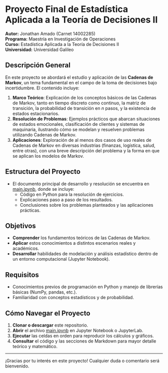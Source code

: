 # Proyecto Final de Estadística Aplicada a la Teoría de Decisiones II

**Autor:** Jonathan Amado (Carnet 14002285)  
**Programa:** Maestría en Investigación de Operaciones  
**Curso:** Estadística Aplicada a la Teoría de Decisiones II  
**Universidad:** Universidad Galileo  

## Descripción General

En este proyecto se abordará el estudio y aplicación de las **Cadenas de Markov**, un tema fundamental en el campo de la toma de decisiones bajo incertidumbre. El contenido incluye:

1. **Marco Teórico**: Explicación de los conceptos básicos de las Cadenas de Markov, tanto en tiempo discreto como continuo, la matriz de transición, la probabilidad de transición en *n* pasos, y la existencia de estados estacionarios.
2. **Resolución de Problemas**: Ejemplos prácticos que abarcan situaciones de estados emocionales, clasificación de clientes y sistemas de maquinaria, ilustrando cómo se modelan y resuelven problemas utilizando Cadenas de Markov.
3. **Aplicaciones**: Exploración de al menos dos casos de uso reales de Cadenas de Markov en diversas industrias (finanzas, logística, salud, entre otras), con una breve descripción del problema y la forma en que se aplican los modelos de Markov.

## Estructura del Proyecto

- El documento principal de desarrollo y resolución se encuentra en [main.ipynb](main.ipynb), donde se incluye:
  - Código en Python para la resolución de ejercicios.
  - Explicaciones paso a paso de los resultados.
  - Conclusiones sobre los problemas planteados y las aplicaciones prácticas.

## Objetivos

- **Comprender** los fundamentos teóricos de las Cadenas de Markov.
- **Aplicar** estos conocimientos a distintos escenarios reales y académicos.
- **Desarrollar** habilidades de modelación y análisis estadístico dentro de un entorno computacional (Jupyter Notebook).

## Requisitos

- Conocimientos previos de programación en Python y manejo de librerías básicas (NumPy, pandas, etc.).
- Familiaridad con conceptos estadísticos y de probabilidad.

## Cómo Navegar el Proyecto

1. **Clonar o descargar** este repositorio.
2. **Abrir** el archivo [main.ipynb](main.ipynb) en Jupyter Notebook o JupyterLab.
3. **Ejecutar** las celdas en orden para reproducir los cálculos y gráficos.
4. **Consultar** el código y las secciones de Markdown para mayor detalle teórico y matemático.

---

¡Gracias por tu interés en este proyecto! Cualquier duda o comentario será bienvenido.
